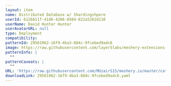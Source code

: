 ```yaml
---
layout: item
name: Distributed Database w/ Shardingshpere
userId: 6126611f-41d6-4206-8504-822a5262d110
userName: David Hunter Hunter
userAvatarURL: null
type: Deployment
compatibility: 
patternId: 29561962-16f9-4ba3-884c-9fcebed9adc6
image: https://raw.githubusercontent.com/layer5labs/meshery-extensions-packages/master/action-assets/design-assets/29561962-16f9-4ba3-884c-9fcebed9adc6-light.png,https://raw.githubusercontent.com/layer5labs/meshery-extensions-packages/master/action-assets/design-assets/29561962-16f9-4ba3-884c-9fcebed9adc6-dark.png
patternInfo: |
  ""
patternCaveats: |
  ""
URL: 'https://raw.githubusercontent.com/MUzairS15/meshery.io/master/catalog/29561962-16f9-4ba3-884c-9fcebed9adc6.yaml'
downloadLink: 29561962-16f9-4ba3-884c-9fcebed9adc6.yaml
---
```

